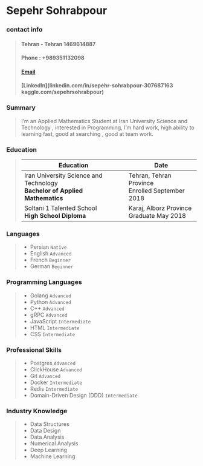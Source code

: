# Sepehr Sohrabpour

### contact info
>#### Tehran - Tehran 1469614887
>
>#### Phone : +989351132098
>
>#### [Email](Sepehr.Sohrabpour@yahoo.com)
>
>#### [LinkedIn](linkedin.com/in/sepehr-sohrabpour-307687163 kaggle.com/sepehrsohrabpour)

 ### Summary  <br>
> I’m an Applied Mathematics Student at Iran University Science and Technology , 
> interested in Programming, I’m hard work, high ability to learning fast, good at searching , good at team work.


 ### Education <br>
> Education | Date
> ----------------- | -----------
>  Iran University Science and Technology <br><b> Bachelor of Applied Mathematics|Tehran, Tehran Province <br> Enrolled September 2018
> Soltani 1 Talented School<br> <b>High School Diploma | Karaj, Alborz Province <br>Graduate May 2018

 ### Languages
 > * Persian `Native` <br>
 > * English `Advanced` <br>
 > * French `Beginner` <br>
 > * German `Beginner` <br>

 ### Programming Languages
 > * Golang `Advanced` <br>
 > * Python `Advanced` <br>
 > * C++ `Advanced` <br>
 > * gRPC `Advanced` <br>
 > * JavaScript `Intermediate` <br>
 > * HTML `Intermediate` <br>
 > * CSS `Intermediate` <br>

 ### Professional Skills
 > * Postgres `Advanced` <br>
 > * ClickHouse `Advanced` <br>
 > * Git `Advanced` <br>
 > * Docker `Intermediate` <br>
 > * Redis `Intermediate` <br>
 > * Domain-Driven Design (DDD) `Intermediate` <br>

 ### Industry Knowledge
> * Data Structures
> * Data Design
> * Data Analysis
> * Numerical Analysis
> * Deep Learning
> * Machine Learning
